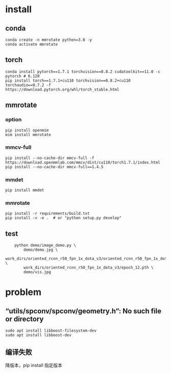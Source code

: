 
# install 

## conda
```shell
conda create -n mmrotate python=3.8 -y
conda activate mmrotate

```

## torch
```shell
conda install pytorch==1.7.1 torchvision==0.8.2 cudatoolkit==11.0 -c pytorch # 6.120
pip install torch==1.7.1+cu110 torchvision==0.8.2+cu110 torchaudio==0.7.2 -f https://download.pytorch.org/whl/torch_stable.html
```


## mmrotate

### option
```shell
pip install openmim
mim install mmrotate
```

### mmcv-full
```shell
pip install --no-cache-dir mmcv-full -f https://download.openmmlab.com/mmcv/dist/cu110/torch1.7.1/index.html
pip install --no-cache-dir mmcv-full==1.4.5
```

### mmdet
```shell
pip install mmdet   
```

### mmrotate
```shell
pip install -r requirements/build.txt
pip install -v -e .  # or "python setup.py develop"
```

## test 

```shell
    python demo/image_demo.py \
        demo/demo.jpg \
        work_dirs/oriented_rcnn_r50_fpn_1x_dota_v3/oriented_rcnn_r50_fpn_1x_dota_v3.py \
        work_dirs/oriented_rcnn_r50_fpn_1x_dota_v3/epoch_12.pth \
        demo/vis.jpg
```


# problem

## “utils/spconv/spconv/geometry.h”: No such file or directory

```shell
sudo apt install libboost-filesystem-dev
sudo apt install libboost-dev
```

## 编译失败

降版本，pip install 指定版本